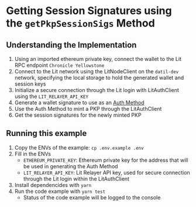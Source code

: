 # Getting Session Signatures using the `getPkpSessionSigs` Method
## Understanding the Implementation
1. Using an imported ethereum private key, connect the wallet to the Lit RPC endpoint `Chronicle Yellowstone`
2. Connect to the Lit network using the LitNodeClient on the `datil-dev` network, specifying the local storage to hold the generated wallet and session keys
3. Initialize a secure connection through the Lit login with LitAuthClient using the `LIT_RELAYER_API_KEY`
4. Generate a wallet signature to use as an [Auth Method](https://v6-api-doc-lit-js-sdk.vercel.app/interfaces/types_src.AuthMethod.html)
5. Use the Auth Method to mint a PKP through the LitAuthClient
6. Get the session signatures for the newly minted PKP

## Running this example
1. Copy the ENVs of the example: `cp .env.example .env`
2. Fill in the ENVs
    * `ETHEREUM_PRIVATE_KEY`: Ethereum private key for the address that will be used in generating the Auth Method
    * `LIT_RELAYER_API_KEY`: Lit Relayer API key, used for secure connection through the Lit login within the LitAuthClient
3. Install dependencides with `yarn`
4. Run the code example with `yarn test`
    * Status of the code example will be logged to the console